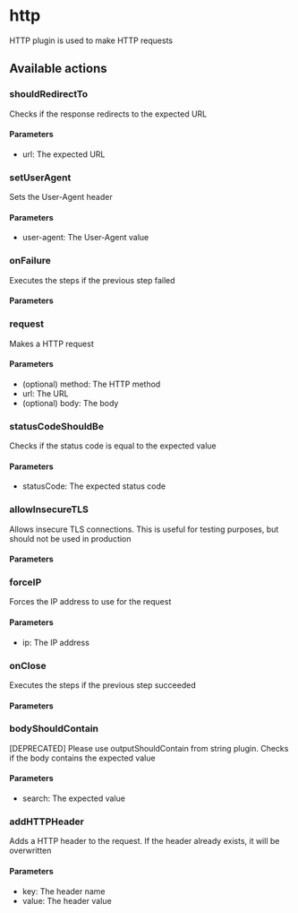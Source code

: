 # http
HTTP plugin is used to make HTTP requests
## Available actions
### shouldRedirectTo
Checks if the response redirects to the expected URL
#### Parameters
- url: The expected URL
### setUserAgent
Sets the User-Agent header
#### Parameters
- user-agent: The User-Agent value
### onFailure
Executes the steps if the previous step failed
#### Parameters
### request
Makes a HTTP request
#### Parameters
-  (optional) method: The HTTP method
- url: The URL
-  (optional) body: The body
### statusCodeShouldBe
Checks if the status code is equal to the expected value
#### Parameters
- statusCode: The expected status code
### allowInsecureTLS
Allows insecure TLS connections. This is useful for testing purposes, but should not be used in production
#### Parameters
### forceIP
Forces the IP address to use for the request
#### Parameters
- ip: The IP address
### onClose
Executes the steps if the previous step succeeded
#### Parameters
### bodyShouldContain
[DEPRECATED] Please use outputShouldContain from string plugin. Checks if the body contains the expected value
#### Parameters
- search: The expected value
### addHTTPHeader
Adds a HTTP header to the request. If the header already exists, it will be overwritten
#### Parameters
- key: The header name
- value: The header value
